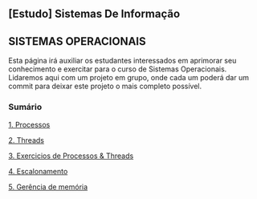 ## [Estudo] Sistemas De Informação

## SISTEMAS OPERACIONAIS

Esta página irá auxiliar os estudantes interessados em aprimorar seu conhecimento e exercitar para o curso de Sistemas Operacionais. 
Lidaremos aqui com um projeto em grupo, onde cada um poderá dar um commit para deixar este projeto o mais completo possível.

### Sumário

[1. Processos](https://github.com/boechat/estudo-si/estudo-so-processo.md)

[2. Threads](https://github.com/boechat/estudo-si/estudo-so-threads.md)

[3. Exercicios de Processos & Threads](https://github.com/boechat/estudo-si/estudo-so-exercicio-01.md)

[4. Escalonamento](https://github.com/boechat/estudo-si/estudo-so-escalonamento.md)

[5. Gerência de memória](https://github.com/boechat/estudo-si/estudo-so-gerencia-de-memoria.md)


